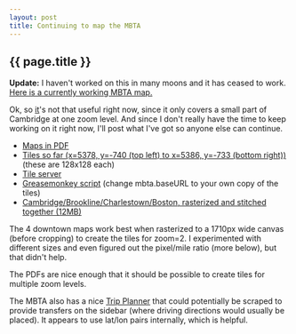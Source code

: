 ```yaml
---
layout: post
title: Continuing to map the MBTA
---
```


## {{ page.title }}

**Update:** I haven't worked on this in many moons and it has ceased to work.  [Here is a currently working MBTA map.](http://www.thrall.net/maps/mbta.html)

Ok, so [it](/2005/04/19/mbta-maps/)'s not that useful right now, since it only
covers a small part of Cambridge at one zoom level. And since I don't really
have the time to keep working on it right now, I'll post what I've got so
anyone else can continue.

* [Maps in PDF](http://www.mbta.com/traveling_t/schedules_pdfmaps_system.asp)
* [Tiles so far (x=5378, y=-740 (top left) to x=5386, y=-733 (bottom
  right))](http://maps.mojodna.net/mbta/mbta-images.tgz) (these are 128x128
  each)
* [Tile server](http://maps.mojodna.net/mbta/tiles.phps)
* [Greasemonkey script](http://maps.mojodna.net/mbta/mbta_google_maps.user.js)
  (change mbta.baseURL to your own copy of the tiles)
* [Cambridge/Brookline/Charlestown/Boston, rasterized and stitched together
  (12MB)](http://maps.mojodna.net/mbta/full.psd.gz)

The 4 downtown maps work best when rasterized to a 1710px wide canvas (before
cropping) to create the tiles for zoom=2. I experimented with different sizes
and even figured out the pixel/mile ratio (more below), but that didn't help.

The PDFs are nice enough that it should be possible to create tiles for
multiple zoom levels.

The MBTA also has a nice [Trip
Planner](http://trip.mbta.com/cgi-bin/itin_page.pl) that could potentially be
scraped to provide transfers on the sidebar (where driving directions would
usually be placed). It appears to use lat/lon pairs internally, which is
helpful.
